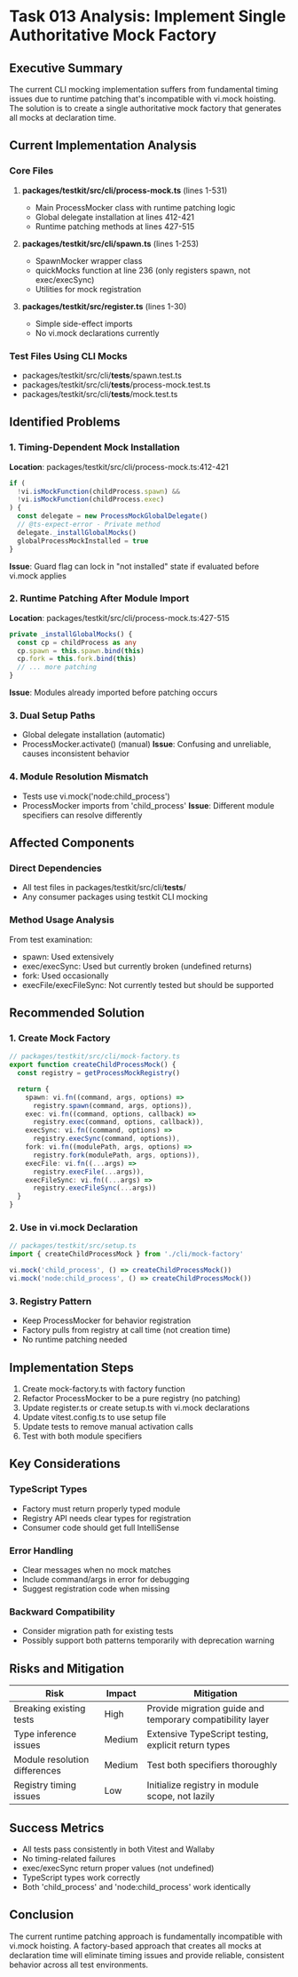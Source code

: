 # Task 013 Analysis: Implement Single Authoritative Mock Factory

## Executive Summary
The current CLI mocking implementation suffers from fundamental timing issues due to runtime patching that's incompatible with vi.mock hoisting. The solution is to create a single authoritative mock factory that generates all mocks at declaration time.

## Current Implementation Analysis

### Core Files
1. **packages/testkit/src/cli/process-mock.ts** (lines 1-531)
   - Main ProcessMocker class with runtime patching logic
   - Global delegate installation at lines 412-421
   - Runtime patching methods at lines 427-515

2. **packages/testkit/src/cli/spawn.ts** (lines 1-253)
   - SpawnMocker wrapper class
   - quickMocks function at line 236 (only registers spawn, not exec/execSync)
   - Utilities for mock registration

3. **packages/testkit/src/register.ts** (lines 1-30)
   - Simple side-effect imports
   - No vi.mock declarations currently

### Test Files Using CLI Mocks
- packages/testkit/src/cli/__tests__/spawn.test.ts
- packages/testkit/src/cli/__tests__/process-mock.test.ts
- packages/testkit/src/cli/__tests__/mock.test.ts

## Identified Problems

### 1. Timing-Dependent Mock Installation
**Location**: packages/testkit/src/cli/process-mock.ts:412-421
```typescript
if (
  !vi.isMockFunction(childProcess.spawn) &&
  !vi.isMockFunction(childProcess.exec)
) {
  const delegate = new ProcessMockGlobalDelegate()
  // @ts-expect-error - Private method
  delegate._installGlobalMocks()
  globalProcessMockInstalled = true
}
```
**Issue**: Guard flag can lock in "not installed" state if evaluated before vi.mock applies

### 2. Runtime Patching After Module Import
**Location**: packages/testkit/src/cli/process-mock.ts:427-515
```typescript
private _installGlobalMocks() {
  const cp = childProcess as any
  cp.spawn = this.spawn.bind(this)
  cp.fork = this.fork.bind(this)
  // ... more patching
}
```
**Issue**: Modules already imported before patching occurs

### 3. Dual Setup Paths
- Global delegate installation (automatic)
- ProcessMocker.activate() (manual)
**Issue**: Confusing and unreliable, causes inconsistent behavior

### 4. Module Resolution Mismatch
- Tests use vi.mock('node:child_process')
- ProcessMocker imports from 'child_process'
**Issue**: Different module specifiers can resolve differently

## Affected Components

### Direct Dependencies
- All test files in packages/testkit/src/cli/__tests__/
- Any consumer packages using testkit CLI mocking

### Method Usage Analysis
From test examination:
- spawn: Used extensively
- exec/execSync: Used but currently broken (undefined returns)
- fork: Used occasionally
- execFile/execFileSync: Not currently tested but should be supported

## Recommended Solution

### 1. Create Mock Factory
```typescript
// packages/testkit/src/cli/mock-factory.ts
export function createChildProcessMock() {
  const registry = getProcessMockRegistry()

  return {
    spawn: vi.fn((command, args, options) =>
      registry.spawn(command, args, options)),
    exec: vi.fn((command, options, callback) =>
      registry.exec(command, options, callback)),
    execSync: vi.fn((command, options) =>
      registry.execSync(command, options)),
    fork: vi.fn((modulePath, args, options) =>
      registry.fork(modulePath, args, options)),
    execFile: vi.fn((...args) =>
      registry.execFile(...args)),
    execFileSync: vi.fn((...args) =>
      registry.execFileSync(...args))
  }
}
```

### 2. Use in vi.mock Declaration
```typescript
// packages/testkit/src/setup.ts
import { createChildProcessMock } from './cli/mock-factory'

vi.mock('child_process', () => createChildProcessMock())
vi.mock('node:child_process', () => createChildProcessMock())
```

### 3. Registry Pattern
- Keep ProcessMocker for behavior registration
- Factory pulls from registry at call time (not creation time)
- No runtime patching needed

## Implementation Steps

1. Create mock-factory.ts with factory function
2. Refactor ProcessMocker to be a pure registry (no patching)
3. Update register.ts or create setup.ts with vi.mock declarations
4. Update vitest.config.ts to use setup file
5. Update tests to remove manual activation calls
6. Test with both module specifiers

## Key Considerations

### TypeScript Types
- Factory must return properly typed module
- Registry API needs clear types for registration
- Consumer code should get full IntelliSense

### Error Handling
- Clear messages when no mock matches
- Include command/args in error for debugging
- Suggest registration code when missing

### Backward Compatibility
- Consider migration path for existing tests
- Possibly support both patterns temporarily with deprecation warning

## Risks and Mitigation

| Risk | Impact | Mitigation |
|------|--------|------------|
| Breaking existing tests | High | Provide migration guide and temporary compatibility layer |
| Type inference issues | Medium | Extensive TypeScript testing, explicit return types |
| Module resolution differences | Medium | Test both specifiers thoroughly |
| Registry timing issues | Low | Initialize registry in module scope, not lazily |

## Success Metrics
- All tests pass consistently in both Vitest and Wallaby
- No timing-related failures
- exec/execSync return proper values (not undefined)
- TypeScript types work correctly
- Both 'child_process' and 'node:child_process' work identically

## Conclusion
The current runtime patching approach is fundamentally incompatible with vi.mock hoisting. A factory-based approach that creates all mocks at declaration time will eliminate timing issues and provide reliable, consistent behavior across all test environments.